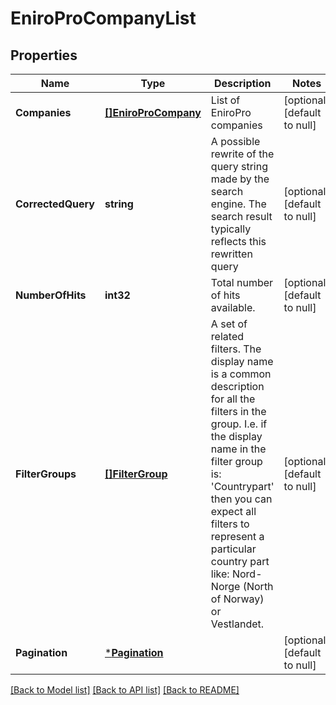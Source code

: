 # EniroProCompanyList

## Properties
Name | Type | Description | Notes
------------ | ------------- | ------------- | -------------
**Companies** | [**[]EniroProCompany**](EniroProCompany.md) | List of EniroPro companies | [optional] [default to null]
**CorrectedQuery** | **string** | A possible rewrite of the query string made by the search engine. The search result typically reflects this  rewritten query | [optional] [default to null]
**NumberOfHits** | **int32** | Total number of hits available. | [optional] [default to null]
**FilterGroups** | [**[]FilterGroup**](FilterGroup.md) | A set of related filters. The display name is a common description for all the filters in the group. I.e. if the display name in the filter group is: &#x27;Countrypart&#x27; then you can expect all filters to represent a particular country part like: Nord-Norge (North of Norway) or Vestlandet. | [optional] [default to null]
**Pagination** | [***Pagination**](Pagination.md) |  | [optional] [default to null]

[[Back to Model list]](../README.md#documentation-for-models) [[Back to API list]](../README.md#documentation-for-api-endpoints) [[Back to README]](../README.md)

